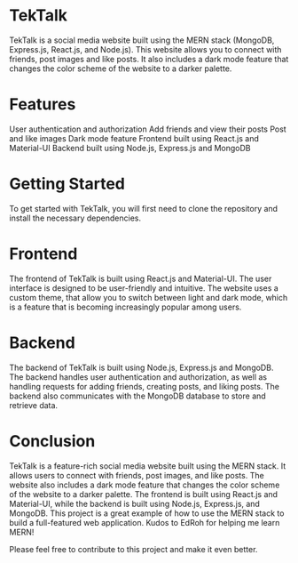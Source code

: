 # TekTalk
TekTalk is a social media website built using the MERN stack (MongoDB, Express.js, React.js, and Node.js). This website allows you to connect with friends, post images and like posts. It also includes a dark mode feature that changes the color scheme of the website to a darker palette.

# Features
User authentication and authorization
Add friends and view their posts
Post and like images
Dark mode feature
Frontend built using React.js and Material-UI
Backend built using Node.js, Express.js and MongoDB
# Getting Started
To get started with TekTalk, you will first need to clone the repository and install the necessary dependencies.



# Frontend
The frontend of TekTalk is built using React.js and Material-UI. The user interface is designed to be user-friendly and intuitive. The website uses a custom theme, that allow you to switch between light and dark mode, which is a feature that is becoming increasingly popular among users.

# Backend
The backend of TekTalk is built using Node.js, Express.js and MongoDB. The backend handles user authentication and authorization, as well as handling requests for adding friends, creating posts, and liking posts. The backend also communicates with the MongoDB database to store and retrieve data.

# Conclusion
TekTalk is a feature-rich social media website built using the MERN stack. It allows users to connect with friends, post images, and like posts. The website also includes a dark mode feature that changes the color scheme of the website to a darker palette. The frontend is built using React.js and Material-UI, while the backend is built using Node.js, Express.js, and MongoDB. This project is a great example of how to use the MERN stack to build a full-featured web application. Kudos to EdRoh for helping me learn MERN!

Please feel free to contribute to this project and make it even better.

